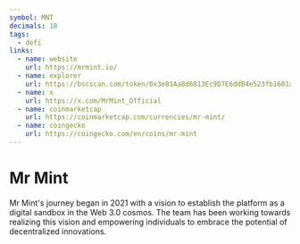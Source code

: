 ```yaml
---
symbol: MNT
decimals: 18
tags:
  - defi
links:
  - name: website
    url: https://mrmint.io/
  - name: explorer
    url: https://bscscan.com/token/0x3e81Aa8d6813Ec9D7E6ddB4e523fb1601a0e86F3
  - name: x
    url: https://x.com/MrMint_Official
  - name: coinmarketcap
    url: https://coinmarketcap.com/currencies/mr-mint/
  - name: coingecko
    url: https://coingecko.com/en/coins/mr-mint
---
```


# Mr Mint

Mr Mint's journey began in 2021 with a vision to establish the platform as a digital sandbox in the Web 3.0 cosmos. The team has been working towards realizing this vision and empowering individuals to embrace the potential of decentralized innovations.
